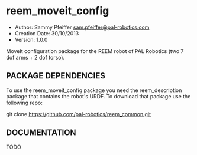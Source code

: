 reem_moveit_config
==================
* Author: Sammy Pfeiffer <sam.pfeiffer@pal-robotics.com>
* Creation Date: 30/10/2013
* Version: 1.0.0

MoveIt configuration package for the REEM robot of PAL Robotics (two 7 dof arms + 2 dof torso). 


PACKAGE DEPENDENCIES
---------
To use the reem_moveit_config package you need the reem_description package that contains the robot's URDF. To download that package use the following repo:

   git clone https://github.com/pal-robotics/reem_common.git

DOCUMENTATION
---------

TODO


